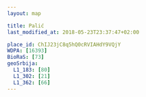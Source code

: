 ```yaml
---
layout: map

title: Palić
last_modified_at: 2018-05-23T23:37:47+02:00

place_id: ChIJ23jC8q5hQ0cRVIAHdY9VQjY
WDPA: [16393]
BioRaS: [73]
geoSrbija:
  L1_183: [80]
  L1_302: [21]
  L1_362: [66]
---
```

